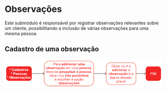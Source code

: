 # Observações

Este submódulo é responsável por registrar observações relevantes sobre um cliente, possibilitando a inclusão de várias observações para uma mesma pessoa.

## Cadastro de uma observação

![Cadastro - Observações](personComment.png)